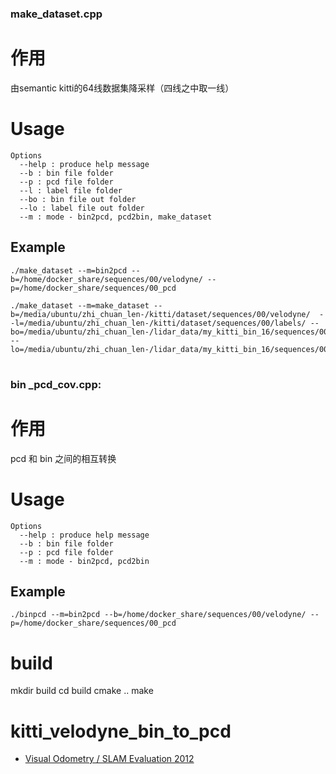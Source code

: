 
###                                                                                                                                make_dataset.cpp
# 作用

由semantic kitti的64线数据集降采样（四线之中取一线）

# Usage
```
Options
  --help : produce help message
  --b : bin file folder
  --p : pcd file folder
  --l : label file folder
  --bo : bin file out folder
  --lo : label file out folder
  --m : mode - bin2pcd, pcd2bin, make_dataset
```
## Example
```
./make_dataset --m=bin2pcd --b=/home/docker_share/sequences/00/velodyne/ --p=/home/docker_share/sequences/00_pcd

./make_dataset --m=make_dataset --b=/media/ubuntu/zhi_chuan_len-/kitti/dataset/sequences/00/velodyne/  --l=/media/ubuntu/zhi_chuan_len-/kitti/dataset/sequences/00/labels/ --bo=/media/ubuntu/zhi_chuan_len-/lidar_data/my_kitti_bin_16/sequences/00/velodyne/ --lo=/media/ubuntu/zhi_chuan_len-/lidar_data/my_kitti_bin_16/sequences/00/labels/
```
# #############################################################################################

###                                                                                                                                      bin _pcd_cov.cpp:

# 作用

pcd 和 bin 之间的相互转换

# Usage
```
Options
  --help : produce help message
  --b : bin file folder
  --p : pcd file folder
  --m : mode - bin2pcd, pcd2bin
```

## Example
```
./binpcd --m=bin2pcd --b=/home/docker_share/sequences/00/velodyne/ --p=/home/docker_share/sequences/00_pcd
```

# #############################################################################################

# build

mkdir build
cd build
cmake ..
make


# kitti_velodyne_bin_to_pcd

 - [Visual Odometry / SLAM Evaluation 2012](http://www.cvlibs.net/datasets/kitti/eval_odometry.php)